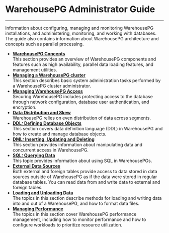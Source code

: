 # WarehousePG Administrator Guide
---

Information about configuring, managing and monitoring WarehousePG installations, and administering, monitoring, and working with databases. The guide also contains information about WarehousePG architecture and concepts such as parallel processing.

-   **[WarehousePG Concepts](intro/concepts.html)**  
This section provides an overview of WarehousePG components and features such as high availability, parallel data loading features, and management utilities.
-   **[Managing a WarehousePG cluster](managing/managing.html)**  
This section describes basic system administration tasks performed by a WarehousePG cluster administrator.
-   **[Managing WarehousePG Access](getting_started)**  
Securing WarehousePG includes protecting access to the database through network configuration, database user authentication, and encryption.
-   **[Data Distribution and Skew](distribution.html)**  
WarehousePG relies on even distribution of data across segments.
-   **[DDL: Defining Database Objects](ddl/ddl.html)**  
This section covers data definition language \(DDL\) in WarehousePG and how to create and manage database objects.
-   **[DML: Inserting, Updating and Deleting](dml.html)**  
This section provides information about manipulating data and concurrent access in WarehousePG.
-   **[SQL: Querying Data](query/topics/query.html)**  
This topic provides information about using SQL in WarehousePGs.
-   **[External Data Sources](external/working-with-file-based-ext-tables.html)**  
Both external and foreign tables provide access to data stored in data sources outside of WarehousePG as if the data were stored in regular database tables. You can read data from and write data to external and foreign tables.
-   **[Loading and Unloading Data](load/topics/g-loading-and-unloading-data.html)**  
The topics in this section describe methods for loading and writing data into and out of a WarehousePG, and how to format data files.
-   **[Managing Performance](performance.thml)**  
The topics in this section cover WarehousePG performance management, including how to monitor performance and how to configure workloads to prioritize resource utilization.

